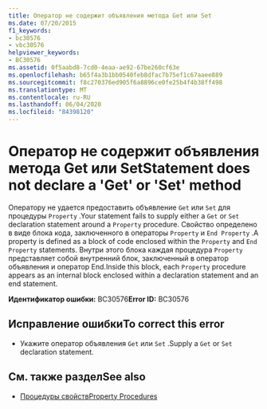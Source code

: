 ```yaml
---
title: Оператор не содержит объявления метода Get или Set
ms.date: 07/20/2015
f1_keywords:
- bc30576
- vbc30576
helpviewer_keywords:
- BC30576
ms.assetid: 0f5aabd8-7cd0-4eaa-ae92-67be260cf63e
ms.openlocfilehash: b65f4a3b1bb0540feb8dfac7b75ef1c67aaee889
ms.sourcegitcommit: f8c270376ed905f6a8896ce0fe25b4f4b38ff498
ms.translationtype: MT
ms.contentlocale: ru-RU
ms.lasthandoff: 06/04/2020
ms.locfileid: "84398120"
---
```

# <a name="statement-does-not-declare-a-get-or-set-method"></a><span data-ttu-id="a781f-102">Оператор не содержит объявления метода Get или Set</span><span class="sxs-lookup"><span data-stu-id="a781f-102">Statement does not declare a 'Get' or 'Set' method</span></span>
<span data-ttu-id="a781f-103">Оператору не удается предоставить объявление `Get` или `Set` для процедуры `Property` .</span><span class="sxs-lookup"><span data-stu-id="a781f-103">Your statement fails to supply either a `Get` or `Set` declaration statement around a `Property` procedure.</span></span> <span data-ttu-id="a781f-104">Свойство определено в виде блока кода, заключенного в операторы `Property` и `End Property` .</span><span class="sxs-lookup"><span data-stu-id="a781f-104">A property is defined as a block of code enclosed within the `Property` and `End Property` statements.</span></span> <span data-ttu-id="a781f-105">Внутри этого блока каждая процедура `Property` представляет собой внутренний блок, заключенный в оператор объявления и оператор End.</span><span class="sxs-lookup"><span data-stu-id="a781f-105">Inside this block, each `Property` procedure appears as an internal block enclosed within a declaration statement and an end statement.</span></span>  
  
 <span data-ttu-id="a781f-106">**Идентификатор ошибки:** BC30576</span><span class="sxs-lookup"><span data-stu-id="a781f-106">**Error ID:** BC30576</span></span>  
  
## <a name="to-correct-this-error"></a><span data-ttu-id="a781f-107">Исправление ошибки</span><span class="sxs-lookup"><span data-stu-id="a781f-107">To correct this error</span></span>  
  
- <span data-ttu-id="a781f-108">Укажите оператор объявления `Get` или `Set` .</span><span class="sxs-lookup"><span data-stu-id="a781f-108">Supply a `Get` or `Set` declaration statement.</span></span>  
  
## <a name="see-also"></a><span data-ttu-id="a781f-109">См. также раздел</span><span class="sxs-lookup"><span data-stu-id="a781f-109">See also</span></span>

- [<span data-ttu-id="a781f-110">Процедуры свойств</span><span class="sxs-lookup"><span data-stu-id="a781f-110">Property Procedures</span></span>](../programming-guide/language-features/procedures/property-procedures.md)
